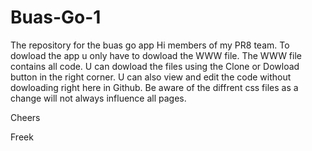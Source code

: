 # Buas-Go-1
The repository for the buas go app 
Hi members of my PR8 team.
To dowload the app u only have to dowload the WWW file.
The WWW file contains all code.
U can dowload the files using the Clone or Dowload button in the right corner. 
U can also view and edit the code without dowloading right here in Github. 
Be aware of the diffrent css files as a change will not always influence all pages.



Cheers

Freek 
